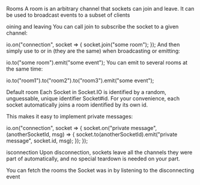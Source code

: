 Rooms
A room is an arbitrary channel that sockets can join and leave. It can be used to broadcast events to a subset of clients

oining and leaving
You can call join to subscribe the socket to a given channel:

io.on("connection", socket => {
  socket.join("some room");
});
And then simply use to or in (they are the same) when broadcasting or emitting:

io.to("some room").emit("some event");
You can emit to several rooms at the same time:

io.to("room1").to("room2").to("room3").emit("some event");

Default room
Each Socket in Socket.IO is identified by a random, unguessable, unique identifier Socket#id. For your convenience, each socket automatically joins a room identified by its own id.

This makes it easy to implement private messages:

io.on("connection", socket => {
  socket.on("private message", (anotherSocketId, msg) => {
    socket.to(anotherSocketId).emit("private message", socket.id, msg);
  });
});

isconnection
Upon disconnection, sockets leave all the channels they were part of automatically, and no special teardown is needed on your part.

You can fetch the rooms the Socket was in by listening to the disconnecting event